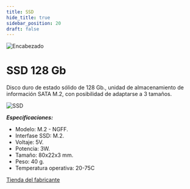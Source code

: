 ```yaml
---
title: SSD
hide_title: true
sidebar_position: 20
draft: false
---
```

![Encabezado](https://firebasestorage.googleapis.com/v0/b/modulo-b3e1a.appspot.com/o/General%2Fimagenes%2Flogo%20sena%202.png?alt=media&token=f8400ade-f50e-4175-8ff1-d69a8bc9a180&_gl=1*1b8f15f*_ga*MTE3MTQwMjUxOS4xNjk2MjYzMDI3*_ga_CW55HF8NVT*MTY5NjI3NDM1NS4yLjEuMTY5NjI3NTE4My4zMS4wLjA.)

# **SSD 128 Gb**

Disco duro de estado sólido de 128 Gb., unidad de almacenamiento de información SATA M.2, con posibilidad de adaptarse a 3 tamaños.

![SSD](https://firebasestorage.googleapis.com/v0/b/modulo-b3e1a.appspot.com/o/General%2Fimagenes%2FRepositorio%2FSSD.png?alt=media&token=ec97c1af-f627-4646-b752-99302ee84699)

***Especificaciones:***

- Modelo:                   M.2 - NGFF.
- Interfase SSD:            M.2.
- Voltaje:                  5V.
- Potencia:                 3W.
- Tamaño:                   80x22x3 mm.
- Peso:                     40 g.
- Temperatura operativa:    20-75C

[Tienda del fabricante](https://es.aliexpress.com/item/1005004347112615.html?spm=a2g0o.store_pc_allProduct.8148356.3.5e361ca7OQ3AC2&pdp_npi=4%40dis%21COP%21COP%20110%2C502.70%21COP%2055%2C251.35%21%21%21192.00%2196.00%21%4021038ede17002398863476923eeb44%2112000028847497067%21sh%21CO%210%21)